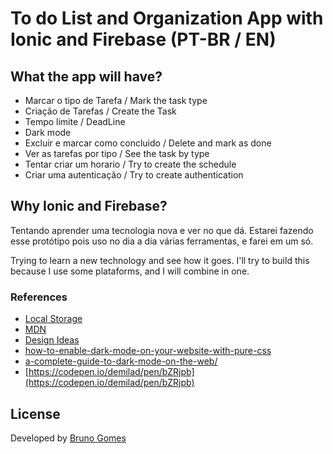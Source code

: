 # To do List and Organization App with Ionic and Firebase (PT-BR / EN)

## What the app will have?
- Marcar o tipo de Tarefa / Mark the task type
- Criação de Tarefas / Create the Task
- Tempo limite / DeadLine  
- Dark mode 
- Excluir e marcar como concluido / Delete and mark as done
- Ver as tarefas por tipo / See the task by type
- Tentar criar um horario / Try to create the schedule
- Criar uma autenticação / Try to create authentication 

## Why Ionic and Firebase?
Tentando aprender uma tecnologia nova e ver no que dá. Estarei fazendo esse protótipo pois uso no dia a dia várias ferramentas, e farei em um só. 

Trying to learn a new technology and see how it goes. I'll try to build this because I use some plataforms, and I will combine in one. 


### References

- [Local Storage](https://blog.logrocket.com/the-complete-guide-to-using-localstorage-in-javascript-apps-ba44edb53a36/)
- [MDN](https://developer.mozilla.org/en-US/)
- [Design Ideas](https://dribbble.com/tags/calendar)
- [how-to-enable-dark-mode-on-your-website-with-pure-css](https://medium.com/js-dojo/how-to-enable-dark-mode-on-your-website-with-pure-css-32640335474) 
- [a-complete-guide-to-dark-mode-on-the-web/](https://css-tricks.com/a-complete-guide-to-dark-mode-on-the-web/)
- [https://codepen.io/demilad/pen/bZRjpb](https://codepen.io/demilad/pen/bZRjpb)


## License

Developed by [Bruno Gomes](https://github.com/brunogomes98)